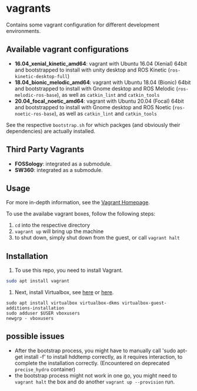 # vagrants
Contains some vagrant configuration for different development environments.

## Available vagrant configurations
* **16.04_xenial_kinetic_amd64**: vagrant with Ubuntu 16.04 (Xenial) 64bit and bootstrapped to install with unity desktop and ROS Kinetic (`ros-kinetic-desktop-full`)
* **18.04_bionic_melodic_amd64**: vagrant with Ubuntu 18.04 (Bionic) 64bit and bootstrapped to install with Gnome desktop and ROS Melodic (`ros-melodic-ros-base`), as well as `catkin_lint` and `catkin_tools`
* **20.04_focal_noetic_amd64**: vagrant with Ubuntu 20.04 (Focal) 64bit and bootstrapped to install with Gnome desktop and ROS Noetic (`ros-noetic-ros-base`), as well as `catkin_lint` and `catkin_tools`

See the respective `bootstrap.sh` for which packges (and obviously their dependencies) are actually installed.


## Third Party Vagrants
* **FOSSology**: integrated as a submodule.
* **SW360**: integrated as a submodule.

## Usage
For more in-depth information, see the [Vagrant Homepage](https://www.vagrantup.com/).

To use the availabe vagrant boxes, follow the following steps:

1. `cd` into the respective directory
1. `vagrant up` will bring up the machine
1. to shut down, simply shut down from the guest, or call `vagrant halt`

## Installation
1. To use this repo, you need to install Vagrant.

  ```bash
  sudo apt install vagrant
  ```

1. Next, install Virtualbox, see [here](https://www.virtualbox.org/wiki/Linux_Downloads) or [here](https://wiki.ubuntuusers.de/VirtualBox/Installation/).

  ```
  sudo apt install virtualbox virtualbox-dkms virtualbox-guest-additions-installation
  sudo adduser $USER vboxusers
  newgrp - vboxusers
  ```

## possible issues
- After the bootstrap process, you might have to manually call 'sudo apt-get install -f' to install hddtemp correctly, as it requires interaction, to complete the installation correctly. (Encountered on deprecated `precise_hydro` container)
- the bootstrap process might not work in one go, you might need to `vagrant halt` the box and do another `vagrant up --provision` run.
